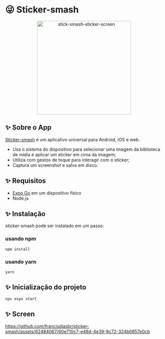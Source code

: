 # 😜 Sticker-smash

<div align="center">
  <img src="https://github.com/user-attachments/assets/9a552cf3-8fd2-4e7e-b1b7-128d631fbaae" alt="stick-smash-sticker-screen" width="300">
</div>


## ✨ Sobre o App

[Sticker-smash](https://github.com/francisdiasbr/sticker-smash/assets/62484067/60e710c7-e48d-4e39-8c72-324b6857e0cb) é um aplicativo universal para Android, iOS e web.

  - Usa o sistema do dispositivo para selecionar uma imagem da biblioteca de mídia e aplicar um sticker em cima da imagem;
  - Utiliza com gestos de toque para interagir com o sticker;
  - Captura um screenshot e salva em disco.


## ✨ Requisitos

- [Expo Go](https://expo.dev/go) em um dispositivo físico
- Node.js

## ✨ Instalação

sticker-smash pode ser instalado em um passo:

### usando npm
`npm install`

### usando yarn
`yarn`

## ✨ Inicialização do projeto

`npx expo start`


## ✨ Screen

https://github.com/francisdiasbr/sticker-smash/assets/62484067/60e710c7-e48d-4e39-8c72-324b6857e0cb
